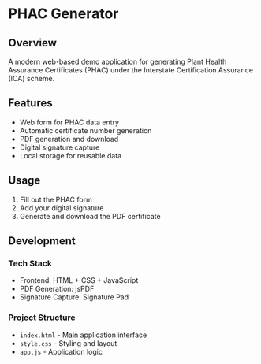 # PHAC Generator

## Overview

A modern web-based demo application for generating Plant Health Assurance Certificates (PHAC) under the Interstate Certification Assurance (ICA) scheme.

## Features

- Web form for PHAC data entry
- Automatic certificate number generation
- PDF generation and download
- Digital signature capture
- Local storage for reusable data

## Usage

1. Fill out the PHAC form
2. Add your digital signature
3. Generate and download the PDF certificate

## Development

### Tech Stack

- Frontend: HTML + CSS + JavaScript
- PDF Generation: jsPDF
- Signature Capture: Signature Pad

### Project Structure

- `index.html` - Main application interface
- `style.css` - Styling and layout
- `app.js` - Application logic
